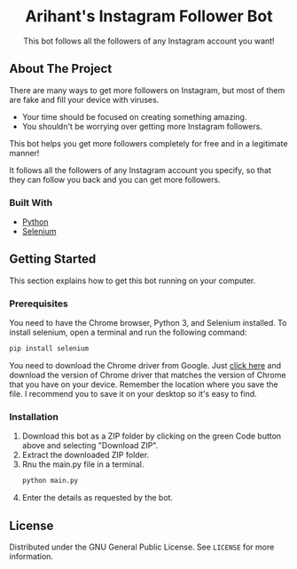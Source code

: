   <h1 align="center">Arihant's Instagram Follower Bot</h1>

  <p align="center">
    This bot follows all the followers of any Instagram account you want!
    <br />
  </p>

<!-- ABOUT THE PROJECT -->

## About The Project

There are many ways to get more followers on Instagram, but most of them are fake and fill your device with viruses.

- Your time should be focused on creating something amazing.
- You shouldn't be worrying over getting more Instagram followers.

This bot helps you get more followers completely for free and in a legitimate manner!

It follows all the followers of any Instagram account you specify, so that they can follow you back and you can get more followers.

### Built With

- [Python](https://www.python.org)
- [Selenium](https://www.selenium.dev/)

<!-- GETTING STARTED -->

## Getting Started

This section explains how to get this bot running on your computer.

### Prerequisites

You need to have the Chrome browser, Python 3, and Selenium installed.
To install selenium, open a terminal and run the following command:

```sh
pip install selenium
```

You need to download the Chrome driver from Google. Just [click here](https://chromedriver.chromium.org/downloads) and download the version of Chrome driver that matches the version of Chrome that you have on your device. Remember the location where you save the file. I recommend you to save it on your desktop so it's easy to find.

### Installation

1. Download this bot as a ZIP folder by clicking on the green Code button above and selecting "Download ZIP".
2. Extract the downloaded ZIP folder.
3. Rnu the main.py file in a terminal.
   ```sh
   python main.py
   ```
4. Enter the details as requested by the bot.

<!-- LICENSE -->

## License

Distributed under the GNU General Public License. See `LICENSE` for more information.
